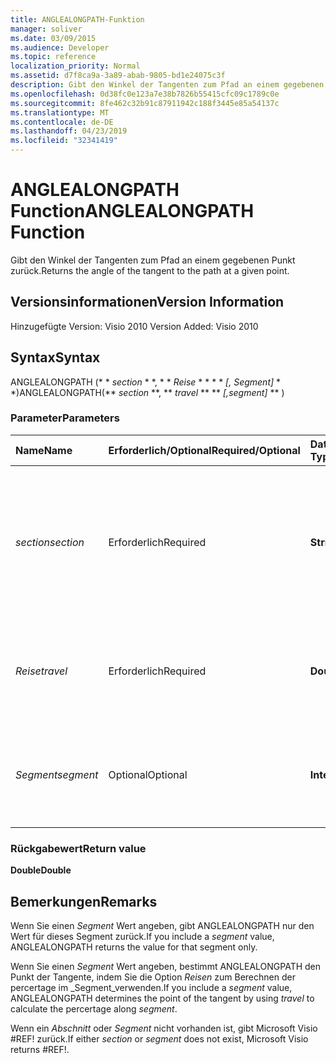 ```yaml
---
title: ANGLEALONGPATH-Funktion
manager: soliver
ms.date: 03/09/2015
ms.audience: Developer
ms.topic: reference
localization_priority: Normal
ms.assetid: d7f8ca9a-3a89-abab-9805-bd1e24075c3f
description: Gibt den Winkel der Tangenten zum Pfad an einem gegebenen Punkt zurück.
ms.openlocfilehash: 0d38fc0e123a7e38b7826b55415cfc09c1789c0e
ms.sourcegitcommit: 8fe462c32b91c87911942c188f3445e85a54137c
ms.translationtype: MT
ms.contentlocale: de-DE
ms.lasthandoff: 04/23/2019
ms.locfileid: "32341419"
---
```

# <a name="anglealongpath-function"></a><span data-ttu-id="a6c7e-103">ANGLEALONGPATH Function</span><span class="sxs-lookup"><span data-stu-id="a6c7e-103">ANGLEALONGPATH Function</span></span>

<span data-ttu-id="a6c7e-104">Gibt den Winkel der Tangenten zum Pfad an einem gegebenen Punkt zurück.</span><span class="sxs-lookup"><span data-stu-id="a6c7e-104">Returns the angle of the tangent to the path at a given point.</span></span>
  
## <a name="version-information"></a><span data-ttu-id="a6c7e-105">Versionsinformationen</span><span class="sxs-lookup"><span data-stu-id="a6c7e-105">Version Information</span></span>

<span data-ttu-id="a6c7e-106">Hinzugefügte Version: Visio 2010
</span><span class="sxs-lookup"><span data-stu-id="a6c7e-106">Version Added: Visio 2010</span></span> 
  
## <a name="syntax"></a><span data-ttu-id="a6c7e-107">Syntax</span><span class="sxs-lookup"><span data-stu-id="a6c7e-107">Syntax</span></span>

<span data-ttu-id="a6c7e-108">ANGLEALONGPATH (\* \* *section* \* \*, \* \* *Reise* \* \* \* \* *[, Segment]* \* \*)</span><span class="sxs-lookup"><span data-stu-id="a6c7e-108">ANGLEALONGPATH(\*\* *section* \*\*, \*\* *travel* \*\* \*\* *[,segment]* \*\* )</span></span> 
  
### <a name="parameters"></a><span data-ttu-id="a6c7e-109">Parameter</span><span class="sxs-lookup"><span data-stu-id="a6c7e-109">Parameters</span></span>

|<span data-ttu-id="a6c7e-110">**Name**</span><span class="sxs-lookup"><span data-stu-id="a6c7e-110">**Name**</span></span>|<span data-ttu-id="a6c7e-111">**Erforderlich/Optional**</span><span class="sxs-lookup"><span data-stu-id="a6c7e-111">**Required/Optional**</span></span>|<span data-ttu-id="a6c7e-112">**Datentyp**</span><span class="sxs-lookup"><span data-stu-id="a6c7e-112">**Data Type**</span></span>|<span data-ttu-id="a6c7e-113">**Beschreibung**</span><span class="sxs-lookup"><span data-stu-id="a6c7e-113">**Description**</span></span>|
|:-----|:-----|:-----|:-----|
| <span data-ttu-id="a6c7e-114">_section_</span><span class="sxs-lookup"><span data-stu-id="a6c7e-114">_section_</span></span> <br/> |<span data-ttu-id="a6c7e-115">Erforderlich</span><span class="sxs-lookup"><span data-stu-id="a6c7e-115">Required</span></span>  <br/> |<span data-ttu-id="a6c7e-116">**String**</span><span class="sxs-lookup"><span data-stu-id="a6c7e-116">**String**</span></span> <br/> |<span data-ttu-id="a6c7e-117">Der Abschnitt "Geometrie", der den Pfad darstellt, angegeben mit einer Referenz auf dessen Zelle "Path" (z. B. Geometrie1.Path).</span><span class="sxs-lookup"><span data-stu-id="a6c7e-117">The Geometry section that represents the path, specified by a reference to its Path cell (for example, Geometry1.Path).</span></span>  <br/> |
| <span data-ttu-id="a6c7e-118">_Reise_</span><span class="sxs-lookup"><span data-stu-id="a6c7e-118">_travel_</span></span> <br/> |<span data-ttu-id="a6c7e-119">Erforderlich</span><span class="sxs-lookup"><span data-stu-id="a6c7e-119">Required</span></span>  <br/> |<span data-ttu-id="a6c7e-120">**Double**</span><span class="sxs-lookup"><span data-stu-id="a6c7e-120">**Double**</span></span> <br/> |<span data-ttu-id="a6c7e-121">Der Prozentsatz entlang des Pfads vom Anfangs- zum Endpunkt.</span><span class="sxs-lookup"><span data-stu-id="a6c7e-121">The percentage along the path from begin point to end point.</span></span> <span data-ttu-id="a6c7e-122">Muss zwischen 0 und 1 liegen.</span><span class="sxs-lookup"><span data-stu-id="a6c7e-122">Must be between 0 and 1.</span></span>  <br/> |
| <span data-ttu-id="a6c7e-123">_Segment_</span><span class="sxs-lookup"><span data-stu-id="a6c7e-123">_segment_</span></span> <br/> |<span data-ttu-id="a6c7e-124">Optional</span><span class="sxs-lookup"><span data-stu-id="a6c7e-124">Optional</span></span>  <br/> |<span data-ttu-id="a6c7e-125">**Integer**</span><span class="sxs-lookup"><span data-stu-id="a6c7e-125">**Integer**</span></span> <br/> |<span data-ttu-id="a6c7e-126">Das 1-basierte Segment des Pfads, an dem der Tangentenwinkel berechnet werden soll.</span><span class="sxs-lookup"><span data-stu-id="a6c7e-126">The 1-based segment of the path at which to calculate the tangent angle.</span></span>  <br/> |
   
### <a name="return-value"></a><span data-ttu-id="a6c7e-127">Rückgabewert</span><span class="sxs-lookup"><span data-stu-id="a6c7e-127">Return value</span></span>

 <span data-ttu-id="a6c7e-128">**Double**</span><span class="sxs-lookup"><span data-stu-id="a6c7e-128">**Double**</span></span>
  
## <a name="remarks"></a><span data-ttu-id="a6c7e-129">Bemerkungen</span><span class="sxs-lookup"><span data-stu-id="a6c7e-129">Remarks</span></span>

<span data-ttu-id="a6c7e-130">Wenn Sie einen _Segment_ Wert angeben, gibt ANGLEALONGPATH nur den Wert für dieses Segment zurück.</span><span class="sxs-lookup"><span data-stu-id="a6c7e-130">If you include a  _segment_ value, ANGLEALONGPATH returns the value for that segment only.</span></span> 
  
<span data-ttu-id="a6c7e-131">Wenn Sie einen _Segment_ Wert angeben, bestimmt ANGLEALONGPATH den Punkt der Tangente, indem Sie die Option _Reisen_ zum Berechnen der percertage im _Segment_verwenden.</span><span class="sxs-lookup"><span data-stu-id="a6c7e-131">If you include a  _segment_ value, ANGLEALONGPATH determines the point of the tangent by using  _travel_ to calculate the percertage along  _segment_.</span></span>
  
<span data-ttu-id="a6c7e-132">Wenn ein _Abschnitt_ oder _Segment_ nicht vorhanden ist, gibt Microsoft Visio #REF! zurück.</span><span class="sxs-lookup"><span data-stu-id="a6c7e-132">If either  _section_ or  _segment_ does not exist, Microsoft Visio returns #REF!.</span></span> 
  

